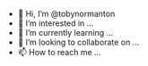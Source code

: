 - 👋 Hi, I’m @tobynormanton
- 👀 I’m interested in ...
- 🌱 I’m currently learning ...
- 💞️ I’m looking to collaborate on ...
- 📫 How to reach me ...

<!---
tobynormanton/tobynormanton is a ✨ special ✨ repository because its `README.md` (this file) appears on your GitHub profile.
You can click the Preview link to take a look at your changes.
--->
